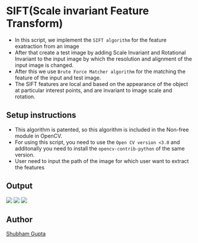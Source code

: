 # SIFT(Scale invariant Feature Transform)

- In this script, we implement the `SIFT algorithm` for the feature exatraction from an image
- After that create a test image by adding Scale Invariant and Rotational Invariant to the input image by which the resolution and alignment of the input image is changed.
- After this we use `Brute Force Matcher algorithm` for the matching the feature of the input and test image.
- The SIFT features are local and based on the appearance of the object at particular interest points, and are invariant to image scale and rotation.

## Setup instructions

- This algorithm is patented, so this algorithm is included in the Non-free module in OpenCV.
- For using this script, you need to use the `Open CV version <3.0` and additonally you need to install the `opencv-contrib-python` of the same version.
- User need to input the path of the image for which user want to extract the features

## Output

![](https://i.ibb.co/5XQT3Qb/Input-Image.png) ![](https://i.ibb.co/6g3cWkk/Output-image.png)
![](https://i.ibb.co/kMFG4gX/Output-SIFT.png)
## Author

[Shubham Gupta](https://github.com/ShubhamGupta577)
